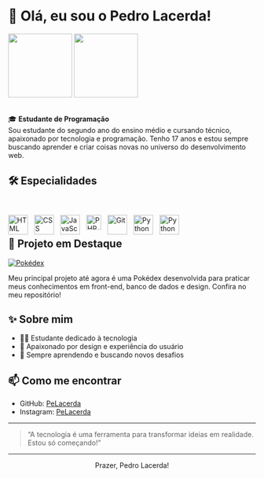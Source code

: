 # 👋 Olá, eu sou o Pedro Lacerda!

<div aling="center">
  <img height="130px" src="https://github-readme-stats.vercel.app/api?username=PeLacerda&show_icons=true&theme=dark"/>
  <img height="130px" src="https://github-readme-stats.vercel.app/api/top-langs/?username=PeLacerda&layout=compact&langs_count=16&theme=dark"/>
</div>

<br>

🎓 **Estudante de Programação**  
Sou estudante do segundo ano do ensino médio e cursando técnico, apaixonado por tecnologia e programação. Tenho 17 anos e estou sempre buscando aprender e criar coisas novas no universo do desenvolvimento web.

## 🛠️ Especialidades

<br>

<img 
    align="left" 
    alt="HTML"
    title="HTML" 
    width="40px" 
    style="padding-right: 10px;" 
    src="https://cdn.jsdelivr.net/gh/devicons/devicon@latest/icons/html5/html5-original.svg" 
/>
<img 
    align="left" 
    alt="CSS" 
    title="CSS"
    width="40px" 
    style="padding-right: 10px;" 
    src="https://cdn.jsdelivr.net/gh/devicons/devicon@latest/icons/css3/css3-original.svg" 
/>
<img 
    align="left" 
    alt="JavaScript" 
    title="JavaScript"
    width="40px" 
    style="padding-right: 10px;" 
    src="https://cdn.jsdelivr.net/gh/devicons/devicon@latest/icons/javascript/javascript-original.svg" 
/>
<img 
    align="left" 
    alt="PHP" 
    title="PHP"
    width="30px" 
    style="padding-right: 10px;" 
    src="https://cdn.jsdelivr.net/gh/devicons/devicon@latest/icons/php/php-original.svg" 
/>
<img 
    align="left" 
    alt="Git" 
    title="Git"
    width="40px" 
    style="padding-right: 10px;" 
    src="https://cdn.jsdelivr.net/gh/devicons/devicon@latest/icons/git/git-original.svg" 
/>
<img 
    align="left" 
    alt="Python" 
    title="Python"
    width="40px" 
    style="padding-right: 10px;" 
    src="https://cdn.jsdelivr.net/gh/devicons/devicon@latest/icons/python/python-original.svg" 
/>
<img 
  align="left" 
  alt="Python" 
  title="Ruby"
  width="40px" 
  style="padding-right: 10px;" 
  src="https://cdn.jsdelivr.net/gh/devicons/devicon@latest/icons/ruby/ruby-original.svg" 
/>
          


<br>

## 💼 Projeto em Destaque

[![Pokédex](https://img.shields.io/badge/Projeto-Pokédex-blue?style=flat-square&logo=pokemon)](https://github.com/PeLacerda/pokedex)

Meu principal projeto até agora é uma Pokédex desenvolvida para praticar meus conhecimentos em front-end, banco de dados e design. Confira no meu repositório!

## ✨ Sobre mim

- 🧑‍🎓 Estudante dedicado à tecnologia
- 🎨 Apaixonado por design e experiência do usuário
- 🌱 Sempre aprendendo e buscando novos desafios

## 📫 Como me encontrar

- GitHub: [PeLacerda](https://github.com/PeLacerda)
- Instagram: [PeLacerda](https://instagram.com/ilacerda__)

---

> “A tecnologia é uma ferramenta para transformar ideias em realidade. Estou só começando!”

---

<div align="center">
  Prazer, Pedro Lacerda!
</div>
